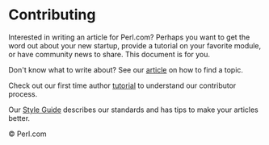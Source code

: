 Contributing
============

Interested in writing an article for Perl.com? Perhaps you want to get the word out about your new startup, provide a tutorial on your favorite module, or have community news to share. This document is for you.

Don't know what to write about? See our [article](https://www.perl.com/article/how-to-find-a-programming-topic-to-write-about/) on how to find a topic.

Check out our first time author [tutorial](https://www.perl.com/article/how-to-write-your-first-article-for-perl-com/) to understand our contributor process.

Our [Style Guide](STYLE-GUIDE.md) describes our standards and has tips to make your articles better.


&copy; Perl.com
